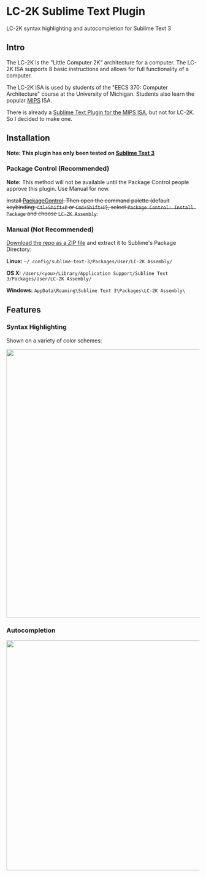 # LC-2K Sublime Text Plugin

LC-2K syntax highlighting and autocompletion for Sublime Text 3

## Intro

The LC-2K is the "Little Computer 2K" architecture for a computer. 
The LC-2K ISA supports 8 basic instructions and allows for full functionality of a computer.

The LC-2K ISA is used by students of the "EECS 370: Computer Architecture" course at
the University of Michigan. Students also learn the popular [MIPS](https://en.wikipedia.org/wiki/MIPS_instruction_set) ISA.

There is already a [Sublime Text Plugin for the MIPS ISA](https://github.com/contradictioned/mips-syntax),
but not for LC-2K. So I decided to make one.

## Installation

**Note: This plugin has only been tested on [Sublime Text 3](https://www.sublimetext.com/3)**

### Package Control (Recommended)

**Note:** This method will not be available until the Package Control people approve
this plugin. Use Manual for now.

~~Install [PackageControl](https://packagecontrol.io/installation).
Then open the command palette (default keybinding: `Ctl+Shift+P` or `Cmd+Shift+P`), select `Package Control: Install Package` and choose `LC-2K Assembly`.~~

### Manual (Not Recommended)

[Download the repo as a ZIP file](https://github.com/BGR360/lc2k-sublime-plugin/releases/latest) and extract it to Sublime's Package Directory:

**Linux:** `~/.config/sublime-text-3/Packages/User/LC-2K Assembly/`

**OS X:** `/Users/<you>/Library/Application Support/Sublime Text 3/Packages/User/LC-2K Assembly/`

**Windows:** `AppData\Roaming\Sublime Text 3\Packages\LC-2K Assembly\`

## Features

### Syntax Highlighting

Shown on a variety of color schemes:

<img src="http://gifyu.com/images/output_hXUEOh.gif" width="700">

### Autocompletion

<img src="https://i.gyazo.com/1b4b9a66c5a509d580dcbbac291e7b35.gif" width="600">
